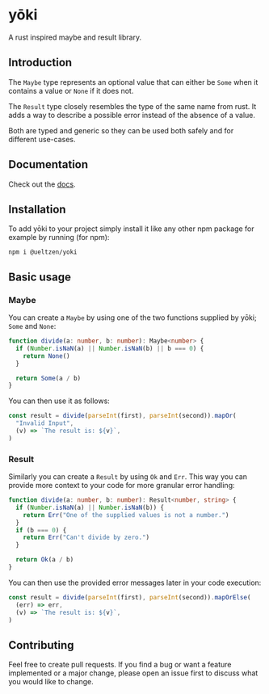 # yōki

A rust inspired maybe and result library.

## Introduction

The `Maybe` type represents an
optional value that can either be `Some` when it contains a value or `None` if
it does not.

The `Result` type closely resembles the type of the same name from rust. It adds
a way to describe a possible error instead of the absence of a value.

Both are typed and generic so they can be used both safely and for different
use-cases.

## Documentation

Check out the [docs](https://github.com/hueltzen/yoki/blob/master/docs/index.md).

## Installation

To add yōki to your project simply install it like any other npm package for
example by running (for npm):

```
npm i @ueltzen/yoki
```

## Basic usage

### Maybe

You can create a `Maybe` by using one of the two functions supplied by yōki;
`Some` and `None`:

```typescript
function divide(a: number, b: number): Maybe<number> {
  if (Number.isNaN(a) || Number.isNaN(b) || b === 0) {
    return None()
  }

  return Some(a / b)
}
```

You can then use it as follows:

```typescript
const result = divide(parseInt(first), parseInt(second)).mapOr(
  "Invalid Input",
  (v) => `The result is: ${v}`,
)
```

### Result

Similarly you can create a `Result` by using `Ok` and `Err`. This way you can
provide more context to your code for more granular error handling:

```typescript
function divide(a: number, b: number): Result<number, string> {
  if (Number.isNaN(a) || Number.isNaN(b)) {
    return Err("One of the supplied values is not a number.")
  }
  if (b === 0) {
    return Err("Can't divide by zero.")
  }

  return Ok(a / b)
}
```

You can then use the provided error messages later in your code execution:

```typescript
const result = divide(parseInt(first), parseInt(second)).mapOrElse(
  (err) => err,
  (v) => `The result is: ${v}`,
)
```

## Contributing

Feel free to create pull requests. If you find a bug or want a feature
implemented or a major change, please open an issue first to discuss what you
would like to change.
